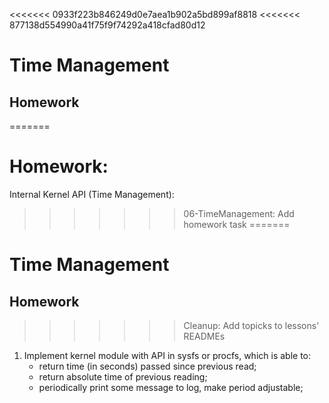 <<<<<<< 0933f223b846249d0e7aea1b902a5bd899af8818
<<<<<<< 877138d554990a41f75f9f74292a418cfad80d12
# Time Management

## Homework
=======
# Homework:

Internal Kernel API (Time Management):
>>>>>>> 06-TimeManagement: Add homework task
=======
# Time Management

## Homework
>>>>>>> Cleanup: Add topicks to lessons' READMEs

1. Implement kernel module with API in sysfs or procfs, which is able to:
	- return time (in seconds) passed since previous read;
	- return absolute time of previous reading;
	- periodically print some message to log, make period adjustable;

